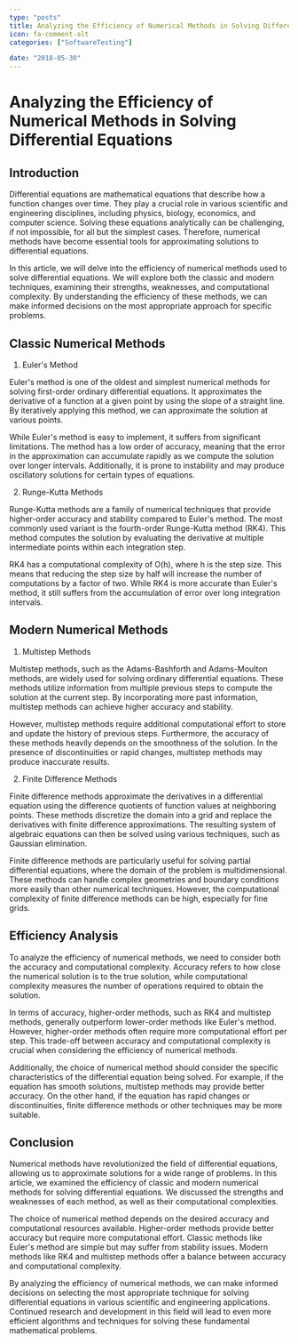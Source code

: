 ```yaml
---
type: "posts"
title: Analyzing the Efficiency of Numerical Methods in Solving Differential Equations
icon: fa-comment-alt
categories: ["SoftwareTesting"]

date: "2018-05-30"
---
```




# Analyzing the Efficiency of Numerical Methods in Solving Differential Equations

## Introduction

Differential equations are mathematical equations that describe how a function changes over time. They play a crucial role in various scientific and engineering disciplines, including physics, biology, economics, and computer science. Solving these equations analytically can be challenging, if not impossible, for all but the simplest cases. Therefore, numerical methods have become essential tools for approximating solutions to differential equations.

In this article, we will delve into the efficiency of numerical methods used to solve differential equations. We will explore both the classic and modern techniques, examining their strengths, weaknesses, and computational complexity. By understanding the efficiency of these methods, we can make informed decisions on the most appropriate approach for specific problems.

## Classic Numerical Methods

1. Euler's Method

Euler's method is one of the oldest and simplest numerical methods for solving first-order ordinary differential equations. It approximates the derivative of a function at a given point by using the slope of a straight line. By iteratively applying this method, we can approximate the solution at various points.

While Euler's method is easy to implement, it suffers from significant limitations. The method has a low order of accuracy, meaning that the error in the approximation can accumulate rapidly as we compute the solution over longer intervals. Additionally, it is prone to instability and may produce oscillatory solutions for certain types of equations.

2. Runge-Kutta Methods

Runge-Kutta methods are a family of numerical techniques that provide higher-order accuracy and stability compared to Euler's method. The most commonly used variant is the fourth-order Runge-Kutta method (RK4). This method computes the solution by evaluating the derivative at multiple intermediate points within each integration step.

RK4 has a computational complexity of O(h), where h is the step size. This means that reducing the step size by half will increase the number of computations by a factor of two. While RK4 is more accurate than Euler's method, it still suffers from the accumulation of error over long integration intervals.

## Modern Numerical Methods

1. Multistep Methods

Multistep methods, such as the Adams-Bashforth and Adams-Moulton methods, are widely used for solving ordinary differential equations. These methods utilize information from multiple previous steps to compute the solution at the current step. By incorporating more past information, multistep methods can achieve higher accuracy and stability.

However, multistep methods require additional computational effort to store and update the history of previous steps. Furthermore, the accuracy of these methods heavily depends on the smoothness of the solution. In the presence of discontinuities or rapid changes, multistep methods may produce inaccurate results.

2. Finite Difference Methods

Finite difference methods approximate the derivatives in a differential equation using the difference quotients of function values at neighboring points. These methods discretize the domain into a grid and replace the derivatives with finite difference approximations. The resulting system of algebraic equations can then be solved using various techniques, such as Gaussian elimination.

Finite difference methods are particularly useful for solving partial differential equations, where the domain of the problem is multidimensional. These methods can handle complex geometries and boundary conditions more easily than other numerical techniques. However, the computational complexity of finite difference methods can be high, especially for fine grids.

## Efficiency Analysis

To analyze the efficiency of numerical methods, we need to consider both the accuracy and computational complexity. Accuracy refers to how close the numerical solution is to the true solution, while computational complexity measures the number of operations required to obtain the solution.

In terms of accuracy, higher-order methods, such as RK4 and multistep methods, generally outperform lower-order methods like Euler's method. However, higher-order methods often require more computational effort per step. This trade-off between accuracy and computational complexity is crucial when considering the efficiency of numerical methods.

Additionally, the choice of numerical method should consider the specific characteristics of the differential equation being solved. For example, if the equation has smooth solutions, multistep methods may provide better accuracy. On the other hand, if the equation has rapid changes or discontinuities, finite difference methods or other techniques may be more suitable.

## Conclusion

Numerical methods have revolutionized the field of differential equations, allowing us to approximate solutions for a wide range of problems. In this article, we examined the efficiency of classic and modern numerical methods for solving differential equations. We discussed the strengths and weaknesses of each method, as well as their computational complexities.

The choice of numerical method depends on the desired accuracy and computational resources available. Higher-order methods provide better accuracy but require more computational effort. Classic methods like Euler's method are simple but may suffer from stability issues. Modern methods like RK4 and multistep methods offer a balance between accuracy and computational complexity.

By analyzing the efficiency of numerical methods, we can make informed decisions on selecting the most appropriate technique for solving differential equations in various scientific and engineering applications. Continued research and development in this field will lead to even more efficient algorithms and techniques for solving these fundamental mathematical problems.